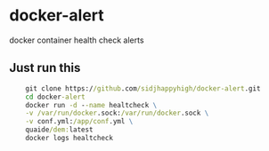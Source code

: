 # docker-alert
docker container health check alerts

## Just run this
```cmd
    git clone https://github.com/sidjhappyhigh/docker-alert.git
    cd docker-alert 
    docker run -d --name healtcheck \
    -v /var/run/docker.sock:/var/run/docker.sock \
    -v conf.yml:/app/conf.yml \
    quaide/dem:latest
    docker logs healtcheck
```
